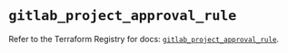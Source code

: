 # `gitlab_project_approval_rule`

Refer to the Terraform Registry for docs: [`gitlab_project_approval_rule`](https://registry.terraform.io/providers/gitlabhq/gitlab/17.2.0/docs/resources/project_approval_rule).
